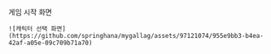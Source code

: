 <div>
    게임 시작 화면 

    ![캐릭터 선택 화면](https://github.com/springhana/mygallag/assets/97121074/955e9bb3-b4ea-42af-a05e-09c709b71a70)
</div>
